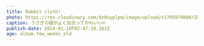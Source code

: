 ```yaml
---
title: Rabbit cloth!
photo: https://res.cloudinary.com/dz8vyplpm/image/upload/v1705979080/IMG_8311_swtetd.jpg
caption: うさぎの服がよく似合ってかわいい☺️
publish-date: 2024-01-10T02:47:19.161Z
age: album.few_weeks_old
---
```

